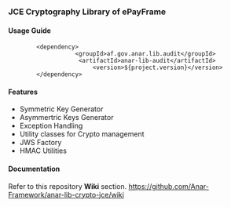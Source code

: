 ### JCE Cryptography Library of ePayFrame

#### Usage Guide

```
		<dependency>
	               <groupId>af.gov.anar.lib.audit</groupId>
	                <artifactId>anar-lib-audit</artifactId>
                        <version>${project.version}</version>
		</dependency>

``` 

#### Features

- Symmetric Key Generator
- Asymmertric Keys Generator
- Exception Handling 
- Utility classes for Crypto management
- JWS Factory
- HMAC Utilities


#### Documentation

Refer to this repository **Wiki** section.
https://github.com/Anar-Framework/anar-lib-crypto-jce/wiki

